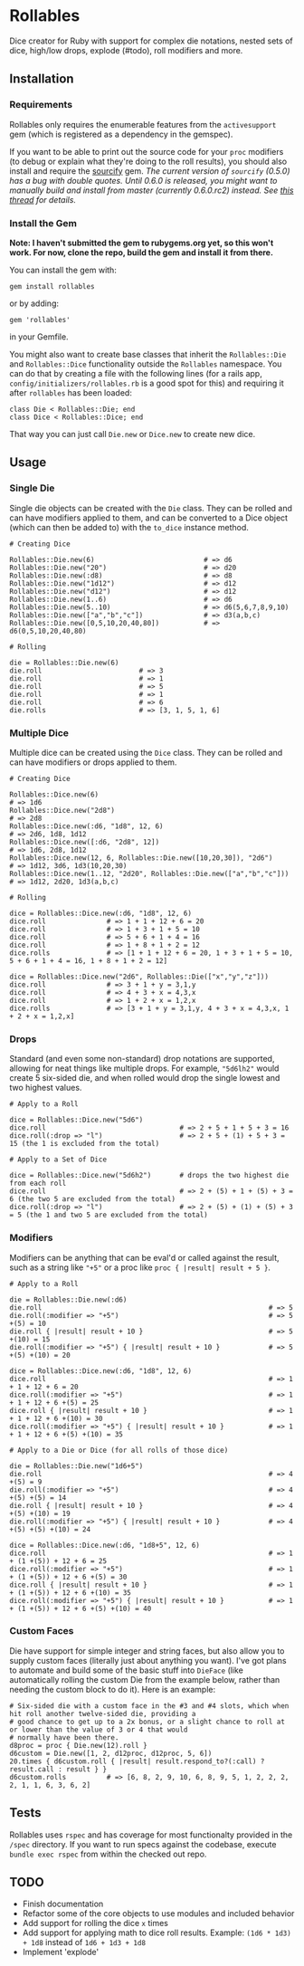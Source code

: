 # Rollables

Dice creator for Ruby with support for complex die notations, nested sets of dice, high/low drops, explode (#todo), roll modifiers and more.  

## Installation

### Requirements

Rollables only requires the enumerable features from the `activesupport` gem (which is registered as a dependency in the gemspec).

If you want to be able to print out the source code for your `proc` modifiers (to debug or explain what they're doing to the roll results), you should also install and require the [sourcify](https://github.com/ngty/sourcify) gem.  *The current version of `sourcify` (0.5.0) has a bug with double quotes. Until 0.6.0 is released, you might want to manually build and install from master (currently 0.6.0.rc2) instead. See [this thread](https://github.com/ngty/sourcify/issues/25) for details.*

### Install the Gem

**Note: I haven't submitted the gem to rubygems.org yet, so this won't work.  For now, clone the repo, build the gem and install it from there.**

You can install the gem with:

    gem install rollables

or by adding:

    gem 'rollables'

in your Gemfile.

You might also want to create base classes that inherit the `Rollables::Die` and `Rollables::Dice` functionality outside the `Rollables` namespace.  You can do that by creating a file with the following lines (for a rails app, `config/initializers/rollables.rb` is a good spot for this) and requiring it after `rollables` has been loaded:

    class Die < Rollables::Die; end
    class Dice < Rollables::Dice; end

That way you can just call `Die.new` or `Dice.new` to create new dice.

## Usage

### Single Die

Single die objects can be created with the `Die` class.  They can be rolled and can have modifiers applied to them, and can be converted to a Dice object (which can then be added to) with the `to_dice` instance method.

    # Creating Dice
    
    Rollables::Die.new(6)                           # => d6
    Rollables::Die.new("20")                        # => d20
    Rollables::Die.new(:d8)                         # => d8
    Rollables::Die.new("1d12")                      # => d12
    Rollables::Die.new("d12")                       # => d12
    Rollables::Die.new(1..6)                        # => d6
    Rollables::Die.new(5..10)                       # => d6(5,6,7,8,9,10)
    Rollables::Die.new(["a","b","c"])               # => d3(a,b,c)
    Rollables::Die.new([0,5,10,20,40,80])           # => d6(0,5,10,20,40,80)

    # Rolling
    
    die = Rollables::Die.new(6)
    die.roll                        # => 3
    die.roll                        # => 1
    die.roll                        # => 5
    die.roll                        # => 1
    die.roll                        # => 6
    die.rolls                       # => [3, 1, 5, 1, 6]

### Multiple Dice

Multiple dice can be created using the `Dice` class.  They can be rolled and can have modifiers or drops applied to them.

    # Creating Dice
    
    Rollables::Dice.new(6)                                                  # => 1d6
    Rollables::Dice.new("2d8")                                              # => 2d8
    Rollables::Dice.new(:d6, "1d8", 12, 6)                                  # => 2d6, 1d8, 1d12
    Rollables::Dice.new([:d6, "2d8", 12])                                   # => 1d6, 2d8, 1d12
    Rollables::Dice.new(12, 6, Rollables::Die.new([10,20,30]), "2d6")       # => 1d12, 3d6, 1d3(10,20,30)
    Rollables::Dice.new(1..12, "2d20", Rollables::Die.new(["a","b","c"]))   # => 1d12, 2d20, 1d3(a,b,c)
    
    # Rolling
    
    dice = Rollables::Dice.new(:d6, "1d8", 12, 6)
    dice.roll               # => 1 + 1 + 12 + 6 = 20
    dice.roll               # => 1 + 3 + 1 + 5 = 10
    dice.roll               # => 5 + 6 + 1 + 4 = 16
    dice.roll               # => 1 + 8 + 1 + 2 = 12
    dice.rolls              # => [1 + 1 + 12 + 6 = 20, 1 + 3 + 1 + 5 = 10, 5 + 6 + 1 + 4 = 16, 1 + 8 + 1 + 2 = 12]
    
    dice = Rollables::Dice.new("2d6", Rollables::Die(["x","y","z"]))
    dice.roll               # => 3 + 1 + y = 3,1,y
    dice.roll               # => 4 + 3 + x = 4,3,x
    dice.roll               # => 1 + 2 + x = 1,2,x
    dice.rolls              # => [3 + 1 + y = 3,1,y, 4 + 3 + x = 4,3,x, 1 + 2 + x = 1,2,x]

### Drops

Standard (and even some non-standard) drop notations are supported, allowing for neat things like multiple drops.  For example, `"5d6lh2"` would create 5 six-sided die, and when rolled would drop the single lowest and two highest values.

    # Apply to a Roll
    
    dice = Rollables::Dice.new("5d6")
    dice.roll                                 # => 2 + 5 + 1 + 5 + 3 = 16
    dice.roll(:drop => "l")                   # => 2 + 5 + (1) + 5 + 3 = 15 (the 1 is excluded from the total)
    
    # Apply to a Set of Dice
    
    dice = Rollables::Dice.new("5d6h2")       # drops the two highest die from each roll
    dice.roll                                 # => 2 + (5) + 1 + (5) + 3 = 6 (the two 5 are excluded from the total)
    dice.roll(:drop => "l")                   # => 2 + (5) + (1) + (5) + 3 = 5 (the 1 and two 5 are excluded from the total)
    

### Modifiers

Modifiers can be anything that can be eval'd or called against the result, such as a string like `"+5"` or a proc like `proc { |result| result + 5 }`.

    # Apply to a Roll
    
    die = Rollables::Die.new(:d6)
    die.roll                                                        # => 5
    die.roll(:modifier => "+5")                                     # => 5 +(5) = 10
    die.roll { |result| result + 10 }                               # => 5 +(10) = 15
    die.roll(:modifier => "+5") { |result| result + 10 }            # => 5 +(5) +(10) = 20
    
    dice = Rollables::Dice.new(:d6, "1d8", 12, 6)
    dice.roll                                                       # => 1 + 1 + 12 + 6 = 20
    dice.roll(:modifier => "+5")                                    # => 1 + 1 + 12 + 6 +(5) = 25
    dice.roll { |result| result + 10 }                              # => 1 + 1 + 12 + 6 +(10) = 30
    dice.roll(:modifier => "+5") { |result| result + 10 }           # => 1 + 1 + 12 + 6 +(5) +(10) = 35
    
    # Apply to a Die or Dice (for all rolls of those dice)
    
    die = Rollables::Die.new("1d6+5")
    die.roll                                                        # => 4 +(5) = 9
    die.roll(:modifier => "+5")                                     # => 4 +(5) +(5) = 14
    die.roll { |result| result + 10 }                               # => 4 +(5) +(10) = 19
    die.roll(:modifier => "+5") { |result| result + 10 }            # => 4 +(5) +(5) +(10) = 24
    
    dice = Rollables::Dice.new(:d6, "1d8+5", 12, 6)
    dice.roll                                                       # => 1 + (1 +(5)) + 12 + 6 = 25
    dice.roll(:modifier => "+5")                                    # => 1 + (1 +(5)) + 12 + 6 +(5) = 30
    dice.roll { |result| result + 10 }                              # => 1 + (1 +(5)) + 12 + 6 +(10) = 35
    dice.roll(:modifier => "+5") { |result| result + 10 }           # => 1 + (1 +(5)) + 12 + 6 +(5) +(10) = 40

### Custom Faces

Die have support for simple integer and string faces, but also allow you to supply custom faces (literally just about anything you want).  I've got plans to automate and build some of the basic stuff into `DieFace` (like automatically rolling the custom Die from the example below, rather than needing the custom block to do it).  Here is an example:

    # Six-sided die with a custom face in the #3 and #4 slots, which when hit roll another twelve-sided die, providing a
    # good chance to get up to a 2x bonus, or a slight chance to roll at or lower than the value of 3 or 4 that would
    # normally have been there.
    d8proc = proc { Die.new(12).roll }
    d6custom = Die.new([1, 2, d12proc, d12proc, 5, 6])
    20.times { d6custom.roll { |result| result.respond_to?(:call) ? result.call : result } }
    d6custom.rolls          # => [6, 8, 2, 9, 10, 6, 8, 9, 5, 1, 2, 2, 2, 2, 1, 1, 6, 3, 6, 2]

## Tests

Rollables uses `rspec` and has coverage for most functionalty provided in the `/spec` directory.  If you want to run specs against the codebase, execute `bundle exec rspec` from within the checked out repo.

## TODO

* Finish documentation
* Refactor some of the core objects to use modules and included behavior
* Add support for rolling the dice `x` times
* Add support for applying math to dice roll results. Example: `(1d6 * 1d3) + 1d8` instead of `1d6 + 1d3 + 1d8`
* Implement 'explode'
